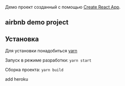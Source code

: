 Демо проект созданный с помощью
[Create React App](https://github.com/facebookincubator/create-react-app).

## airbnb demo project

## Установка

Для установки понадобиться [yarn](https://yarnpkg.com/lang/en/)

Запуск в режиме разработки: `yarn start`

Сборка проекта: `yarn build`

add heroku
